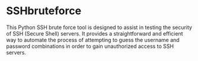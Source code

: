 # SSHbruteforce
This Python SSH brute force tool is designed to assist in testing the security of SSH (Secure Shell) servers. It provides a straightforward and efficient way to automate the process of attempting to guess the username and password combinations in order to gain unauthorized access to SSH servers.
